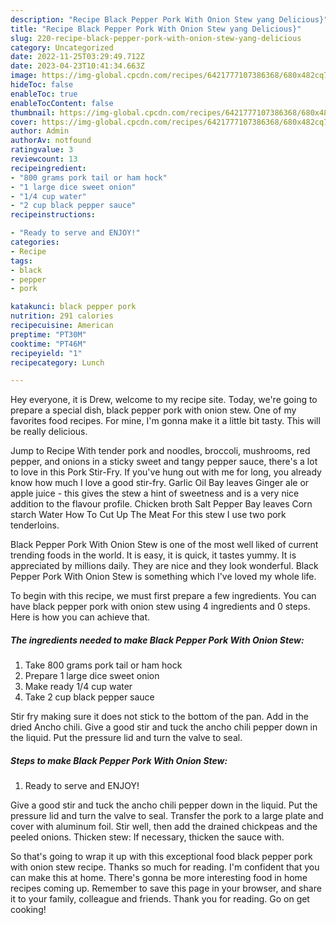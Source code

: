 ```yaml
---
description: "Recipe Black Pepper Pork With Onion Stew yang Delicious}"
title: "Recipe Black Pepper Pork With Onion Stew yang Delicious}"
slug: 220-recipe-black-pepper-pork-with-onion-stew-yang-delicious
category: Uncategorized
date: 2022-11-25T03:29:49.712Z
date: 2023-04-23T10:41:34.663Z
image: https://img-global.cpcdn.com/recipes/6421777107386368/680x482cq70/black-pepper-pork-with-onion-stew-recipe-main-photo.jpg
hideToc: false
enableToc: true
enableTocContent: false
thumbnail: https://img-global.cpcdn.com/recipes/6421777107386368/680x482cq70/black-pepper-pork-with-onion-stew-recipe-main-photo.jpg
cover: https://img-global.cpcdn.com/recipes/6421777107386368/680x482cq70/black-pepper-pork-with-onion-stew-recipe-main-photo.jpg
author: Admin
authorAv: notfound
ratingvalue: 3
reviewcount: 13
recipeingredient:
- "800 grams pork tail or ham hock"
- "1 large dice sweet onion"
- "1/4 cup water"
- "2 cup black pepper sauce"
recipeinstructions:

- "Ready to serve and ENJOY!"
categories:
- Recipe
tags:
- black
- pepper
- pork

katakunci: black pepper pork 
nutrition: 291 calories
recipecuisine: American
preptime: "PT30M"
cooktime: "PT46M"
recipeyield: "1"
recipecategory: Lunch

---
```



Hey everyone, it is Drew, welcome to my recipe site. Today, we're going to prepare a special dish, black pepper pork with onion stew. One of my favorites food recipes. For mine, I'm gonna make it a little bit tasty. This will be really delicious.

Jump to Recipe With tender pork and noodles, broccoli, mushrooms, red pepper, and onions in a sticky sweet and tangy pepper sauce, there&#39;s a lot to love in this Pork Stir-Fry. If you&#39;ve hung out with me for long, you already know how much I love a good stir-fry. Garlic Oil Bay leaves Ginger ale or apple juice - this gives the stew a hint of sweetness and is a very nice addition to the flavour profile. Chicken broth Salt Pepper Bay leaves Corn starch Water How To Cut Up The Meat For this stew I use two pork tenderloins.

Black Pepper Pork With Onion Stew is one of the most well liked of current trending foods in the world. It is easy, it is quick, it tastes yummy. It is appreciated by millions daily. They are nice and they look wonderful. Black Pepper Pork With Onion Stew is something which I've loved my whole life.


To begin with this recipe, we must first prepare a few ingredients. You can have black pepper pork with onion stew using 4 ingredients and 0 steps. Here is how you can achieve that.

<!--inarticleads1-->

##### The ingredients needed to make Black Pepper Pork With Onion Stew:

1. Take 800 grams pork tail or ham hock
1. Prepare 1 large dice sweet onion
1. Make ready 1/4 cup water
1. Take 2 cup black pepper sauce


Stir fry making sure it does not stick to the bottom of the pan. Add in the dried Ancho chili. Give a good stir and tuck the ancho chili pepper down in the liquid. Put the pressure lid and turn the valve to seal. 

<!--inarticleads2-->

##### Steps to make Black Pepper Pork With Onion Stew:


1. Ready to serve and ENJOY!

Give a good stir and tuck the ancho chili pepper down in the liquid. Put the pressure lid and turn the valve to seal. Transfer the pork to a large plate and cover with aluminum foil. Stir well, then add the drained chickpeas and the peeled onions. Thicken stew: If necessary, thicken the sauce with. 

So that's going to wrap it up with this exceptional food black pepper pork with onion stew recipe. Thanks so much for reading. I'm confident that you can make this at home. There's gonna be more interesting food in home recipes coming up. Remember to save this page in your browser, and share it to your family, colleague and friends. Thank you for reading. Go on get cooking!
